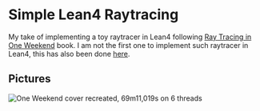 # Simple Lean4 Raytracing

My take of implementing a toy raytracer in Lean4 following [Ray Tracing in One Weekend](https://raytracing.github.io/books/RayTracingInOneWeekend.html) book. I am not the first one to implement such raytracer in Lean4, this has also been done [here](https://github.com/kmill/lean4-raytracer).

## Pictures


![One Weekend cover recreated, 69m11,019s on 6 threads](./imgs/tutorial-depth-30-samples-240.ppm)
